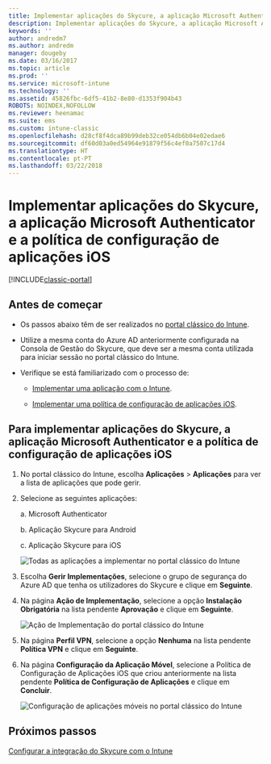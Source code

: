 ```yaml
---
title: Implementar aplicações do Skycure, a aplicação Microsoft Authenticator e a política de configuração para iOS
description: Implementar aplicações do Skycure, a aplicação Microsoft Authenticator e a política de configuração para iOS no portal clássico do Intune.
keywords: ''
author: andredm7
ms.author: andredm
manager: dougeby
ms.date: 03/16/2017
ms.topic: article
ms.prod: ''
ms.service: microsoft-intune
ms.technology: ''
ms.assetid: 45826fbc-6df5-41b2-8e80-d1353f904b43
ROBOTS: NOINDEX,NOFOLLOW
ms.reviewer: heenamac
ms.suite: ems
ms.custom: intune-classic
ms.openlocfilehash: d28cf8f4dca89b99deb32ce054db6b04e02edae6
ms.sourcegitcommit: df60d03a0ed54964e91879f56c4ef0a7507c17d4
ms.translationtype: HT
ms.contentlocale: pt-PT
ms.lasthandoff: 03/22/2018
---
```

# <a name="deploy-skycure-apps-microsoft-authenticator-app-and-ios-app-configuration-policy"></a>Implementar aplicações do Skycure, a aplicação Microsoft Authenticator e a política de configuração de aplicações iOS

[!INCLUDE[classic-portal](../includes/classic-portal.md)]

## <a name="before-you-begin"></a>Antes de começar

-   Os passos abaixo têm de ser realizados no [portal clássico do Intune](https://manage.microsoft.com/).

-   Utilize a mesma conta do Azure AD anteriormente configurada na Consola de Gestão do Skycure, que deve ser a mesma conta utilizada para iniciar sessão no portal clássico do Intune.

-   Verifique se está familiarizado com o processo de:

    -   [Implementar uma aplicação com o Intune](/intune-classic/deploy-use/deploy-apps-in-microsoft-intune).

    -   [Implementar uma política de configuração de aplicações iOS](/intune-classic/deploy-use/configure-ios-apps-with-mobile-app-configuration-policies-in-microsoft-intune).

## <a name="to-deploy-skycure-apps-microsoft-authenticator-app-and-the-ios-app-configuration-policy"></a>Para implementar aplicações do Skycure, a aplicação Microsoft Authenticator e a política de configuração de aplicações iOS

1.  No portal clássico do Intune, escolha **Aplicações** &gt; **Aplicações** para ver a lista de aplicações que pode gerir.

2.  Selecione as seguintes aplicações:

    a.  Microsoft Authenticator

    b.  Aplicação Skycure para Android

    c.  Aplicação Skycure para iOS

       ![Todas as aplicações a implementar no portal clássico do Intune](../media/mtp/skycure-deploy-app-1.png)

3.  Escolha **Gerir Implementações**, selecione o grupo de segurança do Azure AD que tenha os utilizadores do Skycure e clique em **Seguinte**.

4.  Na página **Ação de Implementação**, selecione a opção **Instalação Obrigatória** na lista pendente **Aprovação** e clique em **Seguinte**.

    ![Ação de Implementação do portal clássico do Intune](../media/mtp/skycure-deploy-app-2.png)

5.  Na página **Perfil VPN**, selecione a opção **Nenhuma** na lista pendente **Política VPN** e clique em **Seguinte**.

6.  Na página **Configuração da Aplicação Móvel**, selecione a Política de Configuração de Aplicações iOS que criou anteriormente na lista pendente **Política de Configuração de Aplicações** e clique em **Concluir**.

    ![Configuração de aplicações móveis no portal clássico do Intune](../media/mtp/skycure-deploy-app-3.png)

## <a name="next-steps"></a>Próximos passos

[Configurar a integração do Skycure com o Intune](/intune-classic/deploy-use/setup-the-skycure-integration-with-Intune)
